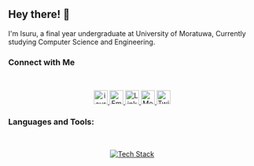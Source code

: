 <!-- [![@isurugunarathne's Holopin board](https://holopin.me/isurugunarathne)](https://holopin.io/@isurugunarathne) -->

## Hey there! 👋

I'm Isuru, a final year undergraduate at University of Moratuwa, Currently studying Computer Science and Engineering.

<!-- - 👋 I’m @IsuruGunarathne
- 🌱 I’m currently learning React
- 💞️ I’m looking to collaborate on Web/Android based projects
- 📫 How to reach me? [email](mailto:isurug.20@cse.mrt.ac.lk) -->

### Connect with Me

<br/>
<p align="center">
<a href="https://www.isurugunarathne.com">
  <img 
    src="https://img.shields.io/badge/-isurugunarathne.com-3423A6?style=flat&logo=Google-Chrome&logoColor=white" 
    alt="isurugunarathne.com" 
    style="height: 28px;"
  />
</a>

<a href="mailto:isurug.20@cse.mrt.ac.lk">
  <img 
    src="https://img.shields.io/badge/-isurug.20@cse.mrt.ac.lk-D14836?style=flat&logo=Gmail&logoColor=white" 
    alt="Email"
    style="height: 28px; width: auto;"
  />
</a>

<a href="https://www.linkedin.com/in/isuru-gunarathne-a4196718b/">
  <img 
    src="https://img.shields.io/badge/-LinkedIn-0077B5?style=flat&logo=Linkedin&logoColor=white" 
    alt="LinkedIn"
    style="height: 28px; width: auto;"
  />
</a>

<a href="https://medium.com/@isuru623">
  <img 
    src="https://img.shields.io/badge/-medium-1DA1F2?style=flat&logo=Medium&logoColor=white" 
    alt="Medium"
    style="height: 28px; width: auto;"
  />
</a>

<a href="https://twitter.com/Isuru_N_G">
  <img 
    src="https://img.shields.io/badge/-Twitter-1DA1F2?style=flat&logo=X&logoColor=white" 
    alt="Twitter"
    style="height: 28px; width: auto;"
  />
</a>

</p>

### Languages and Tools:

<br/>
<p align="center">
  <a href="https://skillicons.dev">
    <img src="https://skillicons.dev/icons?i=py,cpp,go,java,kotlin,js,ts,fastapi,react,nextjs,tailwind,nodejs,express,mysql,sqlite,postgres,cassandra,git,docker,kubernetes,terraform&perline=21"
    alt="Tech Stack"/>
  </a>
</p>
